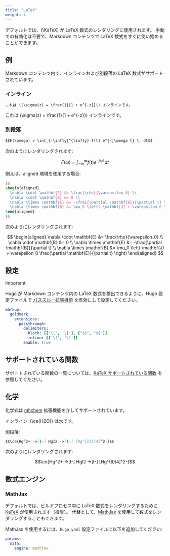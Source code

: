 ```yaml
---
title: "LaTeX"
weight: 4
---
```


デフォルトでは、\(\KaTeX\) が LaTeX 数式のレンダリングに使用されます。
手動での有効化は不要で、Markdown コンテンツで LaTeX 数式をすぐに使い始めることができます。

## 例

Markdown コンテンツ内で、インラインおよび別段落の LaTeX 数式がサポートされています。

### インライン

```markdown {filename="page.md"}
これは \(\sigma(z) = \frac{1}{1 + e^{-z}}\) インラインです。
```

これは \(\sigma(z) = \frac{1}{1 + e^{-z}}\) インラインです。

### 別段落

```markdown {filename="page.md"}
$$F(\omega) = \int_{-\infty}^{\infty} f(t) e^{-j\omega t} \, dt$$
```

次のようにレンダリングされます:

$$F(\omega) = \int_{-\infty}^{\infty} f(t) e^{-j\omega t} \, dt$$

例えば、aligned 環境を使用する場合:

```latex {filename="page.md"}
$$
\begin{aligned}
  \nabla \cdot \mathbf{E} &= \frac{\rho}{\varepsilon_0} \\
  \nabla \cdot \mathbf{B} &= 0 \\
  \nabla \times \mathbf{E} &= -\frac{\partial \mathbf{B}}{\partial t} \\
  \nabla \times \mathbf{B} &= \mu_0 \left( \mathbf{J} + \varepsilon_0 \frac{\partial \mathbf{E}}{\partial t} \right)
\end{aligned}
$$
```

次のようにレンダリングされます:

$$
\begin{aligned}
  \nabla \cdot \mathbf{E} &= \frac{\rho}{\varepsilon_0} \\
  \nabla \cdot \mathbf{B} &= 0 \\
  \nabla \times \mathbf{E} &= -\frac{\partial \mathbf{B}}{\partial t} \\
  \nabla \times \mathbf{B} &= \mu_0 \left( \mathbf{J} + \varepsilon_0 \frac{\partial \mathbf{E}}{\partial t} \right)
\end{aligned}
$$


## 設定

> [!IMPORTANT]
> Hugo が Markdown コンテンツ内の LaTeX 数式を検出できるように、Hugo 設定ファイルで [パススルー拡張機能](https://gohugo.io/content-management/mathematics/) を有効にして設定してください。

```yaml {filename="hugo.yaml"}
markup:
  goldmark:
    extensions:
      passthrough:
        delimiters:
          block: [['\[', '\]'], ["$$", "$$"]]
          inline: [['\(', '\)']]
        enable: true
```

## サポートされている関数

サポートされている関数の一覧については、[KaTeX サポートされている関数](https://katex.org/docs/supported.html) を参照してください。

## 化学

化学式は [mhchem](https://mhchem.github.io/MathJax-mhchem/) 拡張機能を介してサポートされています。

インライン: \(\ce{H2O}\) は水です。

別段落:

```markdown {filename="page.md"}
$$\ce{Hg^2+ ->[I-] HgI2 ->[I-] [Hg^{II}I4]^2-}$$
```

次のようにレンダリングされます:

$$\ce{Hg^2+ ->[I-] HgI2 ->[I-] [Hg^{II}I4]^2-}$$


## 数式エンジン

### MathJax

デフォルトでは、ビルドプロセス中に LaTeX 数式をレンダリングするために [KaTeX][katex] が使用されます（推奨）。
代替として、[MathJax][mathjax] を使用して数式をレンダリングすることもできます。

MathJax を使用するには、`hugo.yaml` 設定ファイルに以下を追加してください:

```yaml {filename="hugo.yaml"}
params:
  math:
    engine: mathjax
```

[katex]: https://katex.org/
[mathjax]: https://www.mathjax.org/
